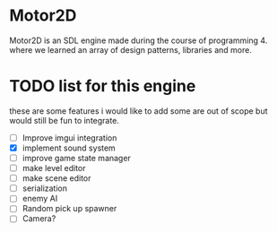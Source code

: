 # Motor2D
Motor2D is an SDL engine made during the course of programming 4. where we learned an array of design patterns, libraries and more.

# TODO list for this engine
these are some features i would like to add some are out of scope but would still be fun to integrate.
- [ ] Improve imgui integration
- [x] implement sound system
- [ ] improve game state manager
- [ ] make level editor
- [ ] make scene editor
- [ ] serialization
- [ ] enemy AI
- [ ] Random pick up spawner
- [ ] Camera?
